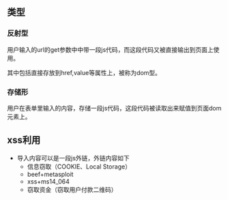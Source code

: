 ## 类型
### 反射型
用户输入的url的get参数中中带一段js代码，而这段代码又被直接输出到页面上使用。

其中包括直接存放到href,value等属性上，被称为dom型。

### 存储形
用户在表单里输入的内容，存储一段js代码，这段代码被读取出来赋值到页面dom元素上。


## xss利用
- 导入内容可以是一段js外链，外链内容如下
  - 信息窃取（COOKIE、Local Storage）
  - beef+metasploit
  - xss+ms14_064
  - 窃取资金（窃取用户付款二维码）